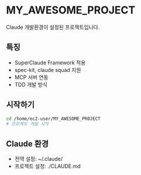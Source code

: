 # MY_AWESOME_PROJECT

Claude 개발환경이 설정된 프로젝트입니다.

## 특징
- SuperClaude Framework 적용
- spec-kit, claude squad 지원
- MCP 서버 연동
- TDD 개발 방식

## 시작하기
```bash
cd /home/ec2-user/MY_AWESOME_PROJECT
# 프로젝트 개발 시작
```

## Claude 환경
- 전역 설정: ~/.claude/
- 프로젝트 설정: ./CLAUDE.md
